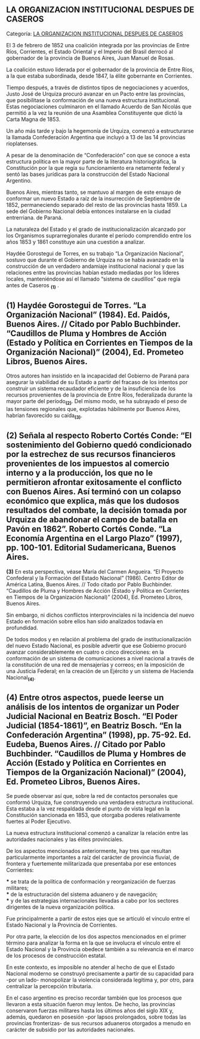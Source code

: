 ## LA ORGANIZACION INSTITUCIONAL DESPUES DE CASEROS

Categoría: [LA ORGANIZACION INSTITUCIONAL DESPUES DE CASEROS](http://descubrircorrientes.com.ar/2012/index.php/3551-historia-desde-1814-hasta-la-guerra-de-la-triple-alianza/de-beron-de-astrada-a-latorre-guerra-contra-la-dictadura-rosista-1837-1852/la-organizacion-institucional-despues-de-caseros)

El 3 de febrero de 1852 una coalición integrada por las provincias de Entre Ríos, Corrientes, el Estado Oriental y el Imperio del Brasil derrocó al gobernador de la provincia de Buenos Aires, Juan Manuel de Rosas.

La coalición estuvo liderada por el gobernador de la provincia de Entre Ríos, a la que estaba subordinada, desde 1847, la élite gobernante en Corrientes.

Tiempo después, a través de distintos tipos de negociaciones y acuerdos, Justo José de Urquiza procuró avanzar en un Pacto entre las provincias, que posibilitase la conformación de una nueva estructura institucional. Estas negociaciones culminaron en el llamado Acuerdo de San Nicolás que permitió a la vez la reunión de una Asamblea Constituyente que dictó la Carta Magna de 1853.

Un año más tarde y bajo la hegemonía de Urquiza, comenzó a estructurarse la llamada Confederación Argentina que incluyó a 13 de las 14 provincias rioplatenses.

A pesar de la denominación de “Confederación” con que se conoce a esta estructura política en la mayor parte de la literatura historiográfica, la Constitución por la que regía su funcionamiento era netamente federal y sentó las bases jurídicas para la construcción del Estado Nacional Argentino.

Buenos Aires, mientras tanto, se mantuvo al margen de este ensayo de conformar un nuevo Estado a raíz de la insurrección de Septiembre de 1852, permaneciendo separado del resto de las provincias hasta 1859. La sede del Gobierno Nacional debía entonces instalarse en la ciudad entrerriana. de Paraná.

La naturaleza del Estado y el grado de institucionalización alcanzado por los Organismos suprarregionales durante el período comprendido entre los años 1853 y 1861 constituye aún una cuestión a analizar.

Haydée Gorostegui de Torres, en su trabajo “La Organización Nacional”, sostuvo que durante el Gobierno de Urquiza no se había avanzado en la construcción de un verdadero andamiaje institucional nacional y que las relaciones entre las provincias habían estado mediadas por los líderes locales, manteniéndose así el llamado “sistema de caudillos” que regía antes de Caseros <sub><strong><span><span>(1)</span></span></strong></sub> .

## **(1)** Haydée Gorostegui de Torres. “La Organización Nacional” (1984). Ed. Paidós, Buenos Aires. // Citado por Pablo Buchbinder. “Caudillos de Pluma y Hombres de Acción (Estado y Política en Corrientes en Tiempos de la Organización Nacional)” (2004), Ed. Prometeo Libros, Buenos Aires.

Otros autores han insistido en la incapacidad del Gobierno de Paraná para asegurar la viabilidad de su Estado a partir del fracaso de los intentos por construir un sistema recaudador eficiente y de la insuficiencia de los recursos provenientes de la provincia de Entre Ríos, federalizada durante la mayor parte del período<sub><strong>(2)</strong></sub>. Del mismo modo, se ha subrayado el peso de las tensiones regionales que, explotadas hábilmente por Buenos Aires, habrían favorecido su caída<sub><strong>(3)</strong></sub>.

## **(2)** Señala al respecto Roberto Cortés Conde: “El sostenimiento del Gobierno quedó condicionado por la estrechez de sus recursos financieros provenientes de los impuestos al comercio interno y a la producción, los que no le permitieron afrontar exitosamente el conflicto con Buenos Aires. Así terminó con un colapso económico que explica, más que los dudosos resultados del combate, la decisión tomada por Urquiza de abandonar el campo de batalla en Pavón en 1862”. Roberto Cortés Conde. “La Economía Argentina en el Largo Plazo” (1997), pp. 100-101. Editorial Sudamericana, Buenos Aires.  
**(3)** En esta perspectiva, véase María del Carmen Angueira. “El Proyecto Confederal y la Formación del Estado Nacional” (1986). Centro Editor de América Latina, Buenos Aires. // Todo citado por Pablo Buchbinder. “Caudillos de Pluma y Hombres de Acción (Estado y Política en Corrientes en Tiempos de la Organización Nacional)” (2004), Ed. Prometeo Libros, Buenos Aires.

Sin embargo, ni dichos conflictos interprovinciales ni la incidencia del nuevo Estado en formación sobre ellos han sido analizados todavía en profundidad.

De todos modos y en relación al problema del grado de institucionalización del nuevo Estado Nacional, es posible advertir que ese Gobierno procuró avanzar considerablemente en cuatro o cinco direcciones: en la conformación de un sistema de comunicaciones a nivel nacional a través de la constitución de una red de mensajerías y correos; en la imposición de una Justicia Federal; en la creación de un Ejército y un sistema de Hacienda Nacional<sub><strong>(4)</strong></sub>.

## **(4)** Entre otros aspectos, puede leerse un análisis de los intentos de organizar un Poder Judicial Nacional en Beatriz Bosch. “El Poder Judicial (1854-1861)”, en Beatriz Bosch. “En la Confederación Argentina” (1998), pp. 75-92. Ed. Eudeba, Buenos Aires. // Citado por Pablo Buchbinder. “Caudillos de Pluma y Hombres de Acción (Estado y Política en Corrientes en Tiempos de la Organización Nacional)” (2004), Ed. Prometeo Libros, Buenos Aires.

Se puede observar así que, sobre la red de contactos personales que conformó Urquiza, fue construyendo una verdadera estructura institucional. Esta estaba a la vez respaldada desde el punto de vista legal en la Constitución sancionada en 1853, que otorgaba poderes relativamente fuertes al Poder Ejecutivo.

La nueva estructura institucional comenzó a canalizar la relación entre las autoridades nacionales y las élites provinciales.

De los aspectos mencionados anteriormente, hay tres que resultan particularmente importantes a raíz del carácter de provincia fluvial, de frontera y fuertemente militarizada que presentaba por ese entonces Corrientes:

**\*** se trata de la política de conformación y reorganización de fuerzas militares;  
**\*** de la estructuración del sistema aduanero y de navegación;  
**\*** y de las estrategias internacionales llevadas a cabo por los sectores dirigentes de la nueva organización política.

Fue principalmente a partir de estos ejes que se articuló el vínculo entre el Estado Nacional y la Provincia de Corrientes.

Por otra parte, la elección de los dos aspectos mencionados en el primer término para analizar la forma en la que se involucra el vínculo entre el Estado Nacional y la Provincia obedece también a su relevancia en el marco de los procesos de construcción estatal.

En este contexto, es imposible no atender al hecho de que el Estado Nacional moderno se construyó precisamente a partir de su capacidad para -por un lado- monopolizar la violencia considerada legítima y, por otro, para centralizar la percepción tributaria.

En el caso argentino es preciso recordar también que los procesos que llevaron a esta situación fueron muy lentos. De hecho, las provincias conservaron fuerzas militares hasta los últimos años del siglo XIX y, además, quedaron en posesión -por lapsos prolongados, sobre todas las provincias fronterizas- de sus recursos aduaneros otorgados a menudo en carácter de subsidio por las autoridades nacionales.